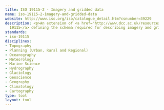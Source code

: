 ```yaml
---
title: ISO 19115-2 - Imagery and gridded data
name: iso-19115-2-imagery-and-gridded-data
website: http://www.iso.org/iso/catalogue_detail.htm?csnumber=39229
description: <p>An extension of <a href="http://www.dcc.ac.uk/resources/metadata-standards/iso-19115">ISO
  19115</a> defining the schema required for describing imagery and gridded data.</p>
standards:
- iso-19115
disciplines:
- Topography
- Planning (Urban, Rural and Regional)
- Oceanography
- Meteorology
- Marine Science
- Hydrography
- Glaciology
- Geoscience
- Geography
- Climatology
- Cartography
type: tool
layout: tool
---
```


